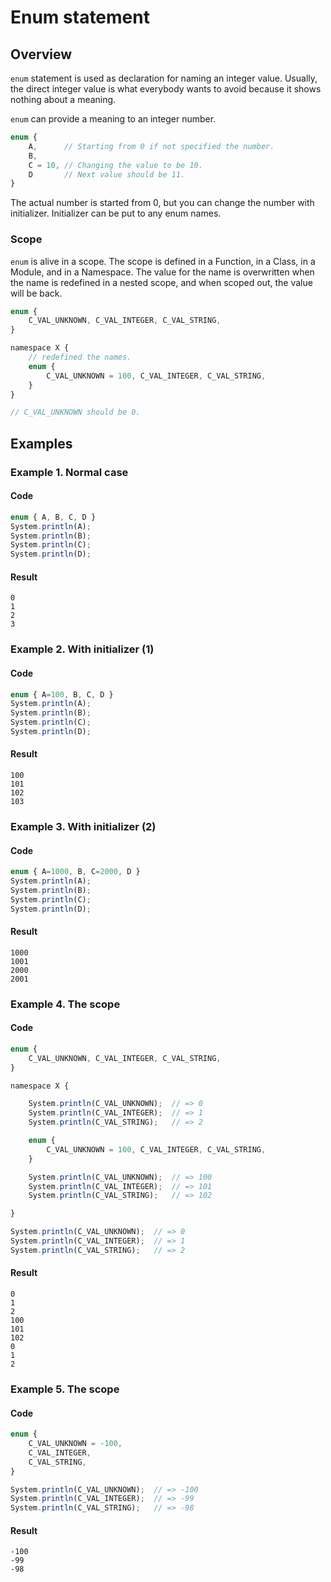 
# Enum statement

## Overview

`enum` statement is used as declaration for naming an integer value.
Usually, the direct integer value is what everybody wants to avoid
because it shows nothing about a meaning.

`enum` can provide a meaning to an integer number.

```javascript
enum {
    A,      // Starting from 0 if not specified the number.
    B,
    C = 10, // Changing the value to be 10.
    D       // Next value should be 11.
}
```

The actual number is started from 0, but you can change the number with initializer.
Initializer can be put to any enum names.

### Scope

`enum` is alive in a scope.
The scope is defined in a Function, in a Class, in a Module, and in a Namespace.
The value for the name is overwritten when the name is redefined in a nested scope,
and when scoped out, the value will be back.

```javascript
enum {
    C_VAL_UNKNOWN, C_VAL_INTEGER, C_VAL_STRING,
}

namespace X {
    // redefined the names.
    enum {
        C_VAL_UNKNOWN = 100, C_VAL_INTEGER, C_VAL_STRING,
    }
}

// C_VAL_UNKNOWN should be 0.
```

## Examples

### Example 1. Normal case

#### Code

```javascript
enum { A, B, C, D }
System.println(A);
System.println(B);
System.println(C);
System.println(D);
```

#### Result

```
0
1
2
3
```

### Example 2. With initializer (1)

#### Code

```javascript
enum { A=100, B, C, D }
System.println(A);
System.println(B);
System.println(C);
System.println(D);
```

#### Result

```
100
101
102
103
```

### Example 3. With initializer (2)

#### Code

```javascript
enum { A=1000, B, C=2000, D }
System.println(A);
System.println(B);
System.println(C);
System.println(D);
```

#### Result

```
1000
1001
2000
2001
```

### Example 4. The scope

#### Code


```javascript
enum {
    C_VAL_UNKNOWN, C_VAL_INTEGER, C_VAL_STRING,
}

namespace X {

    System.println(C_VAL_UNKNOWN);  // => 0
    System.println(C_VAL_INTEGER);  // => 1
    System.println(C_VAL_STRING);   // => 2

    enum {
        C_VAL_UNKNOWN = 100, C_VAL_INTEGER, C_VAL_STRING,
    }

    System.println(C_VAL_UNKNOWN);  // => 100
    System.println(C_VAL_INTEGER);  // => 101
    System.println(C_VAL_STRING);   // => 102

}

System.println(C_VAL_UNKNOWN);  // => 0
System.println(C_VAL_INTEGER);  // => 1
System.println(C_VAL_STRING);   // => 2
```

#### Result

```
0
1
2
100
101
102
0
1
2
```

### Example 5. The scope

#### Code


```javascript
enum {
    C_VAL_UNKNOWN = -100,
    C_VAL_INTEGER,
    C_VAL_STRING,
}

System.println(C_VAL_UNKNOWN);  // => -100
System.println(C_VAL_INTEGER);  // => -99
System.println(C_VAL_STRING);   // => -98
```

#### Result

```
-100
-99
-98
```
